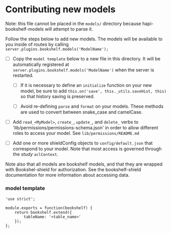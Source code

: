 Contributing new models
=====

Note: this file cannot be placed in the `models/` directory because hapi-bookshelf-models will attempt to parse it.

Follow the steps below to add new models. The models will be available to you inside of routes by calling `server.plugins.bookshelf.models('ModelName');`

- [ ] Copy the `model template` below to a new file in this directory. It will be automatically registered at `server.plugins.bookshelf.models('ModelName')` when the server is restarted.

  - [ ] If it is necessary to define an `initialize` function on your new model, be sure
  to add `this.on('save', this._utils.saveHist, this)` so that history saving is preserved.

  - [ ] Avoid re-defining `parse` and `format` on your models. These methods are
  used to convert between snake_case and camelCase.

- [ ] Add `read_<MyModel>`, `create_`, `update_`, and `delete_` verbs to 'lib/permissions/permissions-schema.json' in order to allow different roles to access your model. See `lib/permissions/README.md`

- [ ] Add one or more shieldConfig objects to `config/default.json` that correspond to your model.  Note that most access is governed through the *study* `aclContext`.


Note also that all models are bookshelf models, and that they are wrapped with Bookshel-shield for authorization. See the bookshelf-shield documentation for more information about accessing data.

### model template

```
'use strict';

module.exports = function(bookshelf) {
    return bookshelf.extend({
        tableName: '<table_name>'
    });
};

```
